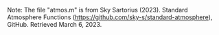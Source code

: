 Note: The file "atmos.m" is from Sky Sartorius (2023). Standard Atmosphere Functions (https://github.com/sky-s/standard-atmosphere), GitHub. Retrieved March 6, 2023.
